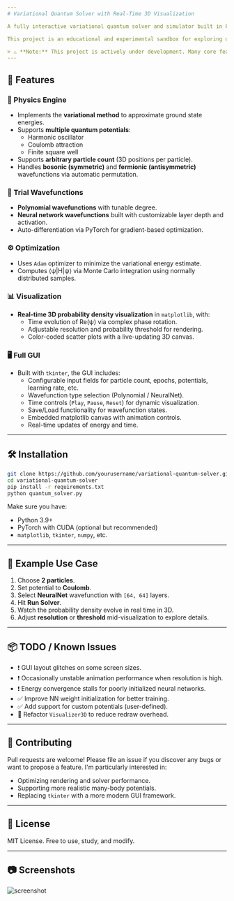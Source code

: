 ```yaml
---
# Variational Quantum Solver with Real-Time 3D Visualization

A fully interactive variational quantum solver and simulator built in Python — powered by PyTorch and featuring real-time 3D visualization via `matplotlib` + `tkinter`.

This project is an educational and experimental sandbox for exploring quantum mechanics using both analytical (polynomial) and neural network trial wavefunctions. It supports arbitrary particle count, potential selection, and symmetry handling (bosonic or fermionic), and it dynamically evolves and renders the probability density over time in 3D.

> ⚠️ **Note:** This project is actively under development. Many core features are incomplete and there are known bugs and optimizations I'm still working through. Feedback and contributions are welcome!
---
```


## 🚀 Features

### 🔬 Physics Engine

- Implements the **variational method** to approximate ground state energies.
- Supports **multiple quantum potentials**:
  - Harmonic oscillator
  - Coulomb attraction
  - Finite square well
- Supports **arbitrary particle count** (3D positions per particle).
- Handles **bosonic (symmetric)** and **fermionic (antisymmetric)** wavefunctions via automatic permutation.

### 🧠 Trial Wavefunctions

- **Polynomial wavefunctions** with tunable degree.
- **Neural network wavefunctions** built with customizable layer depth and activation.
- Auto-differentiation via PyTorch for gradient-based optimization.

### ⚙️ Optimization

- Uses `Adam` optimizer to minimize the variational energy estimate.
- Computes ⟨ψ|H|ψ⟩ via Monte Carlo integration using normally distributed samples.

### 📊 Visualization

- **Real-time 3D probability density visualization** in `matplotlib`, with:
  - Time evolution of Re(ψ) via complex phase rotation.
  - Adjustable resolution and probability threshold for rendering.
  - Color-coded scatter plots with a live-updating 3D canvas.

### 🖥️ Full GUI

- Built with `tkinter`, the GUI includes:
  - Configurable input fields for particle count, epochs, potentials, learning rate, etc.
  - Wavefunction type selection (Polynomial / NeuralNet).
  - Time controls (`Play`, `Pause`, `Reset`) for dynamic visualization.
  - Save/Load functionality for wavefunction states.
  - Embedded matplotlib canvas with animation controls.
  - Real-time updates of energy and time.

---

## 🛠️ Installation

```bash
git clone https://github.com/yourusername/variational-quantum-solver.git
cd variational-quantum-solver
pip install -r requirements.txt
python quantum_solver.py
```

Make sure you have:

- Python 3.9+
- PyTorch with CUDA (optional but recommended)
- `matplotlib`, `tkinter`, `numpy`, etc.

---

## 🧪 Example Use Case

1. Choose **2 particles**.
2. Set potential to **Coulomb**.
3. Select **NeuralNet** wavefunction with `[64, 64]` layers.
4. Hit **Run Solver**.
5. Watch the probability density evolve in real time in 3D.
6. Adjust **resolution** or **threshold** mid-visualization to explore details.

---

## 📦 TODO / Known Issues

- ❗ GUI layout glitches on some screen sizes.
- ❗ Occasionally unstable animation performance when resolution is high.
- ❗ Energy convergence stalls for poorly initialized neural networks.
- ✅ Improve NN weight initialization for better training.
- ✅ Add support for custom potentials (user-defined).
- 🔄 Refactor `Visualizer3D` to reduce redraw overhead.

---

## 🤝 Contributing

Pull requests are welcome! Please file an issue if you discover any bugs or want to propose a feature. I'm particularly interested in:

- Optimizing rendering and solver performance.
- Supporting more realistic many-body potentials.
- Replacing `tkinter` with a more modern GUI framework.

---

## 📜 License

MIT License. Free to use, study, and modify.

---

## 📷 Screenshots

![screenshot](https://github.com/user-attachments/assets/8514e8c6-d849-446e-b667-866e1ff15f9d)
